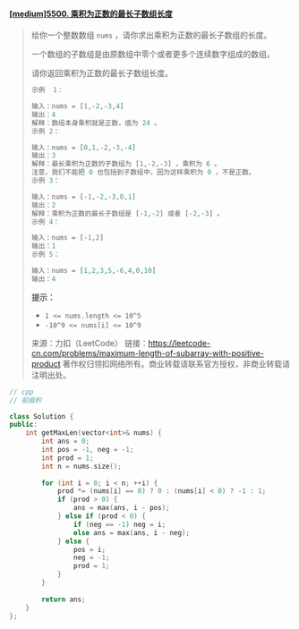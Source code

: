 #### [[medium]5500. 乘积为正数的最长子数组长度](https://leetcode-cn.com/problems/maximum-length-of-subarray-with-positive-product/)

> 给你一个整数数组 `nums` ，请你求出乘积为正数的最长子数组的长度。
>
> 一个数组的子数组是由原数组中零个或者更多个连续数字组成的数组。
>
> 请你返回乘积为正数的最长子数组长度。
>
> ```python
> 示例  1：
> 
> 输入：nums = [1,-2,-3,4]
> 输出：4
> 解释：数组本身乘积就是正数，值为 24 。
> 示例 2：
> 
> 输入：nums = [0,1,-2,-3,-4]
> 输出：3
> 解释：最长乘积为正数的子数组为 [1,-2,-3] ，乘积为 6 。
> 注意，我们不能把 0 也包括到子数组中，因为这样乘积为 0 ，不是正数。
> 示例 3：
> 
> 输入：nums = [-1,-2,-3,0,1]
> 输出：2
> 解释：乘积为正数的最长子数组是 [-1,-2] 或者 [-2,-3] 。
> 示例 4：
> 
> 输入：nums = [-1,2]
> 输出：1
> 示例 5：
> 
> 输入：nums = [1,2,3,5,-6,4,0,10]
> 输出：4
> ```
>
> **提示：**
>
> - `1 <= nums.length <= 10^5`
> - `-10^9 <= nums[i] <= 10^9`
>
> 来源：力扣（LeetCode）
> 链接：https://leetcode-cn.com/problems/maximum-length-of-subarray-with-positive-product
> 著作权归领扣网络所有。商业转载请联系官方授权，非商业转载请注明出处。



```cpp
// cpp
// 前缀积

class Solution {
public:
    int getMaxLen(vector<int>& nums) {
        int ans = 0;
        int pos = -1, neg = -1;
        int prod = 1;
        int n = nums.size();
        
        for (int i = 0; i < n; ++i) {
            prod *= (nums[i] == 0) ? 0 : (nums[i] < 0) ? -1 : 1;
            if (prod > 0) {
                ans = max(ans, i - pos);
            } else if (prod < 0) {
                if (neg == -1) neg = i;
                else ans = max(ans, i - neg);
            } else {
                pos = i;
                neg = -1;
                prod = 1;
            }
        }
        
        return ans;
    }
};
```

